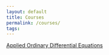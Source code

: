 ```yaml
---
layout: default
title: Courses
permalink: /courses/
tags: 
---
```


[Applied Ordinary Differential Equations](https://sites.google.com/site/maximmath/courses/math316f18)
